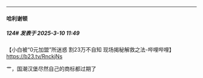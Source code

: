 ﻿
*****

####  哈利谢顿  
##### 124#       发表于 2025-3-10 11:49

【小白被“0元加盟”所迷惑 割23万不自知 现场揭秘解救之法-哔哩哔哩】 https://b23.tv/RnckjNs

艹，国潮汉堡尽然自己的商标都过期了

